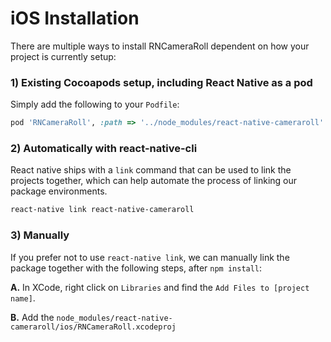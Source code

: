# iOS Installation

There are multiple ways to install RNCameraRoll dependent on how your project is currently setup:

### 1) Existing Cocoapods setup, including React Native as a pod
Simply add the following to your `Podfile`:

```ruby
pod 'RNCameraRoll', :path => '../node_modules/react-native-cameraroll'
```

### 2) Automatically with react-native-cli
React native ships with a `link` command that can be used to link the projects together, which can help automate the process of linking our package environments.

```bash
react-native link react-native-cameraroll
```

### 3) Manually

If you prefer not to use `react-native link`, we can manually link the package together with the following steps, after `npm install`:

**A.** In XCode, right click on `Libraries` and find the `Add Files to [project name]`.

**B.** Add the `node_modules/react-native-cameraroll/ios/RNCameraRoll.xcodeproj`

